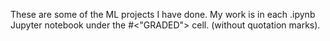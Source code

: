 These are some of the ML projects I have done. My work is in each .ipynb Jupyter notebook under the #<"GRADED"> cell. (without quotation marks). 
